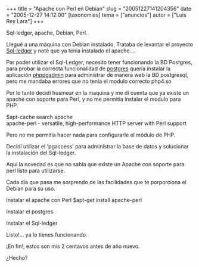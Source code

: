 +++
title = "Apache con Perl en Debian"
slug = "20051227141204356"
date = "2005-12-27 14:12:00"
[taxonomies]
tema = ["anuncios"]
autor = ["Luis Rey Lara"]
+++

Sql-ledger, apache, Debian, Perl.

Llegué a una máquina con Debian instalado, Trataba de levantar el
proyecto [Sql-ledger](http://www.sql-ledger.org) y noté que ya tenia
instalado el apache....

<!-- more -->
Par poder utilizar el Sql-Ledger, necesito tener funcionando la BD
Postgres, para probar la correcta funcionalidad de
[postgres](http://www.postgresql.org/) quería instalar la aplicación
[phppgadmin](http://phppgadmin.sourceforge.net/) para administrar de
manera web la BD postgresql, pero me mandaba errores que no tenía el
modulo correcto php4.so

Por lo tanto decidí husmear en la maquina y me dí cuenta que ya existe
un apache con soporte para Perl, y no me permitia instalar el modulo
para PHP.  
  
$apt-cache search apache  
apache-perl - versatile, high-performance HTTP server with Perl support

Pero no me permitía hacer nada para configurarle el módulo de PHP.

Decidí utilizar el 'pgaccess' para administrar la base de datos y
solucionar la instalación del Sql-ledger.

Aquí la novedad es que no sabía que existe un Apache con soporte para
perl listo para utilizarse.

Cada día que pasa me sorprendo de las facilidades que te porporciona el
Debian para su uso.

Instalar el apache con Perl $apt-get install apache-perl

Instalar el postgres

Instalar el Sql-ledger

Listo!... ya lo tienes funcionando.

¡En fin!, estos son mis 2 centavos antes de año nuevo.

¿Hecho?

